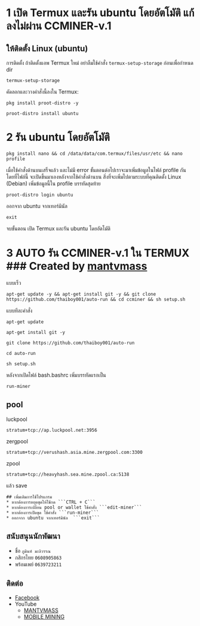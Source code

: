 # 1 เปิด Termux และรัน ubuntu โดยอัตโมัติ แก้ลงไม่ผ่าน CCMINER-v.1
## ให้ติดตั้ง Linux (ubuntu)
การติดตั้ง
ถ้าติดตั้งแอพ Termux ใหม่ อย่าลืมใช้คำสั่ง ```termux-setup-storage``` ก่อนเพื่อกำหนด dir
```
termux-setup-storage
```
คัดลอกและวางคำสั่งนี้ลงใน Termux:
```
pkg install proot-distro -y
```
```
proot-distro install ubuntu
```
# 2 รัน ubuntu โดยอัตโมัติ
```
pkg install nano && cd /data/data/com.termux/files/usr/etc && nano profile
```
เมื่อใช้คำสั่งด้านบนเสร็จแล้ว และไม่มี error ขั้นตอนต่อไปเราจะมาเพิ่มข้อมูลในไฟล์ profile กันโดยที่ไฟล์นี้
จะเปิดขึ้นมาเองหลังจากใช้คำสั่งด้านบน สิ่งที่จะเพิ่มไปตามระบบที่คุณติดตั้ง
Linux (Debian) เพิ่มข้อมูลนี้ใน profile บรรทัดสุดท้าย
```
proot-distro login ubuntu
```
ออกจาก ubuntu จากเทอร์มินัล
```
exit
```
จบขั้นตอน เปิด Termux และรัน ubuntu โดยอัตโมัติ
# 3 AUTO รัน CCMINER-v.1 ใน TERMUX ### Created by [mantvmass](https://github.com/mantvmass)
แบบเร็ว
```
apt-get update -y && apt-get install git -y && git clone https://github.com/thaiboy001/auto-run && cd ccminer && sh setup.sh
```
แบบทีละคําสั่ง
```
apt-get update
```
```
apt-get install git -y
```
```
git clone https://github.com/thaiboy001/auto-run
```
```
cd auto-run
```
```
sh setup.sh
```
หลังจากเปิดไฟล์ bash.bashrc เพิ่มบรรทัดแรกเป็น
```
run-miner
```
## pool
luckpool
```
stratum+tcp://ap.luckpool.net:3956
```
zergpool
```
stratum+tcp://verushash.asia.mine.zergpool.com:3300
```
zpool
```
stratum+tcp://heavyhash.sea.mine.zpool.ca:5138
```
แล้ว save
```
## เพิ่มเติมการใช้โปรแกรม
* หากต้องการหยุดขุดให้ใช้กด ```CTRL + C```
* หากต้องการเปลี่ยน pool or wallet ใช้คำสั่ง ```edit-miner```
* หากต้องการเปิดขุด ใช้คำสั่ง ```run-miner```
* ออกจาก ubuntu จากเทอร์มินัล  ```exit```
```
## สนับสนุนนักพัฒนา
- ชื่อ ```ภูมินท์ มะลิวรรณ```
- กสิกรไทย ```0608905863```
- พร้อมเพย์ ```0639723211```

## ติดต่อ
* [Facebook](https://www.facebook.com/PhuminMaliwan)
* YouTube
   * [MANTVMASS](https://www.youtube.com/channel/UCYJk0E1wwY3zX-i8tn95mhw)
   * [MOBILE MINING](https://www.youtube.com/channel/UCevNnlKLgRTg-cku5JQ2Ahw) 
